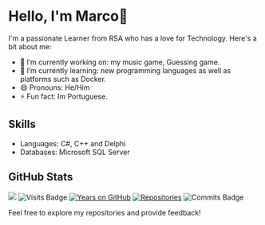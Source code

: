 # Hello, I'm Marco👋

I'm a passionate Learner from RSA who has a love for Technology. 
Here's a bit about me:
- 🔭 I’m currently working on: my music game, Guessing game.
- 🌱 I’m currently learning: new programming languages as well as platforms such as Docker. 
- 😄 Pronouns: He/Him
- ⚡ Fun fact: Im Portuguese.

## Skills
- Languages:  C#, C++ and Delphi
- Databases: Microsoft SQL Server
## GitHub Stats
![](https://komarev.com/ghpvc/?username=Greenxertz&color=dc143c)
![Visits Badge](https://badges.pufler.dev/visits/Greenxertz/Greenxertz)
[![Years on GitHub](https://badges.pufler.dev/years/Greenxertz)](https://github.com/Greenxertz)
[![Repositories](https://badges.pufler.dev/repos/Greenxertz)](https://github.com/Greenxertz)
![Commits Badge](https://badges.pufler.dev/commits/monthly/Dario-Maselli)

Feel free to explore my repositories and provide feedback!
